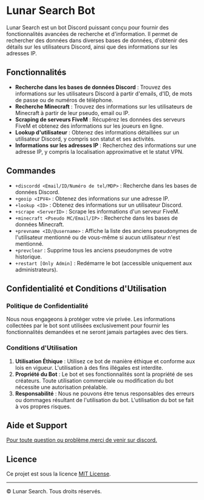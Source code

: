 # Lunar Search Bot

Lunar Search est un bot Discord puissant conçu pour fournir des fonctionnalités avancées de recherche et d'information. Il permet de rechercher des données dans diverses bases de données, d'obtenir des détails sur les utilisateurs Discord, ainsi que des informations sur les adresses IP.

## Fonctionnalités

- **Recherche dans les bases de données Discord** : Trouvez des informations sur les utilisateurs Discord à partir d'emails, d'ID, de mots de passe ou de numéros de téléphone.
- **Recherche Minecraft** : Trouvez des informations sur les utilisateurs de Minecraft à partir de leur pseudo, email ou IP.
- **Scraping de serveurs FiveM** : Récupérez les données des serveurs FiveM et obtenez des informations sur les joueurs en ligne.
- **Lookup d'utilisateur** : Obtenez des informations détaillées sur un utilisateur Discord, y compris son statut et ses activités.
- **Informations sur les adresses IP** : Recherchez des informations sur une adresse IP, y compris la localisation approximative et le statut VPN.

## Commandes

- `+discordd <Email/ID/Numéro de tel/MDP>` : Recherche dans les bases de données Discord.
- `+geoip <IPV4>` : Obtenez des informations sur une adresse IP.
- `+lookup <ID>` : Obtenez des informations sur un utilisateur Discord.
- `+scrape <ServerID>` : Scrape les informations d'un serveur FiveM.
- `+minecraft <Pseudo MC/Email/IP>` : Recherche dans les bases de données Minecraft.
- `+prevname <ID/@username>` : Affiche la liste des anciens pseudonymes de l'utilisateur mentionné ou de vous-même si aucun utilisateur n'est mentionné.
- `+prevclear` : Supprime tous les anciens pseudonymes de votre historique.
- `+restart [Only Admin]` : Redémarre le bot (accessible uniquement aux administrateurs).

## Confidentialité et Conditions d'Utilisation

### Politique de Confidentialité

Nous nous engageons à protéger votre vie privée. Les informations collectées par le bot sont utilisées exclusivement pour fournir les fonctionnalités demandées et ne seront jamais partagées avec des tiers.

### Conditions d'Utilisation

1. **Utilisation Éthique** : Utilisez ce bot de manière éthique et conforme aux lois en vigueur. L'utilisation à des fins illégales est interdite.
2. **Propriété du Bot** : Le bot et ses fonctionnalités sont la propriété de ses créateurs. Toute utilisation commerciale ou modification du bot nécessite une autorisation préalable.
3. **Responsabilité** : Nous ne pouvons être tenus responsables des erreurs ou dommages résultant de l'utilisation du bot. L'utilisation du bot se fait à vos propres risques.

## Aide et Support

[Pour toute question ou problème,merci de venir sur discord.](https://discord.gg/facNgs6gAD)
## Licence

Ce projet est sous la licence [MIT License](LICENSE).

---

© Lunar Search. Tous droits réservés.

